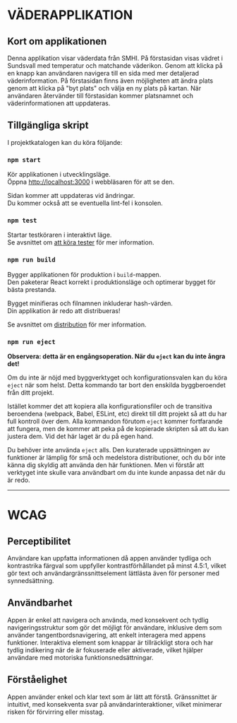 # VÄDERAPPLIKATION

## Kort om applikationen
Denna applikation visar väderdata från SMHI. På förstasidan visas vädret i Sundsvall med temperatur och matchande väderikon. Genom att klicka på en knapp kan användaren navigera till en sida med mer detaljerad väderinformation. På förstasidan finns även möjligheten att ändra plats genom att klicka på "byt plats" och välja en ny plats på kartan. När användaren återvänder till förstasidan kommer platsnamnet och väderinformationen att uppdateras.

## Tillgängliga skript
I projektkatalogen kan du köra följande:

### `npm start`

Kör applikationen i utvecklingsläge.\
Öppna [http://localhost:3000](http://localhost:3000) i webbläsaren för att se den.

Sidan kommer att uppdateras vid ändringar.\
Du kommer också att se eventuella lint-fel i konsolen.

### `npm test`

Startar testköraren i interaktivt läge.\
Se avsnittet om [att köra tester](https://facebook.github.io/create-react-app/docs/running-tests) för mer information.

### `npm run build`

Bygger applikationen för produktion i `build`-mappen.\
Den paketerar React korrekt i produktionsläge och optimerar bygget för bästa prestanda.

Bygget minifieras och filnamnen inkluderar hash-värden.\
Din applikation är redo att distribueras!

Se avsnittet om [distribution](https://facebook.github.io/create-react-app/docs/deployment) för mer information.

### `npm run eject`

**Observera: detta är en engångsoperation. När du `eject` kan du inte ångra det!**

Om du inte är nöjd med byggverktyget och konfigurationsvalen kan du köra `eject` när som helst. Detta kommando tar bort den enskilda byggberoendet från ditt projekt.

Istället kommer det att kopiera alla konfigurationsfiler och de transitiva beroendena (webpack, Babel, ESLint, etc) direkt till ditt projekt så att du har full kontroll över dem. Alla kommandon förutom `eject` kommer fortfarande att fungera, men de kommer att peka på de kopierade skripten så att du kan justera dem. Vid det här laget är du på egen hand.

Du behöver inte använda `eject` alls. Den kuraterade uppsättningen av funktioner är lämplig för små och medelstora distributioner, och du bör inte känna dig skyldig att använda den här funktionen. Men vi förstår att verktyget inte skulle vara användbart om du inte kunde anpassa det när du är redo.

---

# WCAG
## Perceptibilitet
Användare kan uppfatta informationen då appen använder tydliga och kontrastrika färgval som uppfyller kontrastförhållandet på minst 4.5:1, vilket gör text och användargränssnittselement lättlästa även för personer med synnedsättning.

## Användbarhet
Appen är enkel att navigera och använda, med konsekvent och tydlig navigeringsstruktur som gör det möjligt för användare, inklusive dem som använder tangentbordsnavigering, att enkelt interagera med appens funktioner.
Interaktiva element som knappar är tillräckligt stora och har tydlig indikering när de är fokuserade eller aktiverade, vilket hjälper användare med motoriska funktionsnedsättningar.

## Förståelighet
Appen använder enkel och klar text som är lätt att förstå. Gränssnittet är intuitivt, med konsekventa svar på användarinteraktioner, vilket minimerar risken för förvirring eller misstag.
